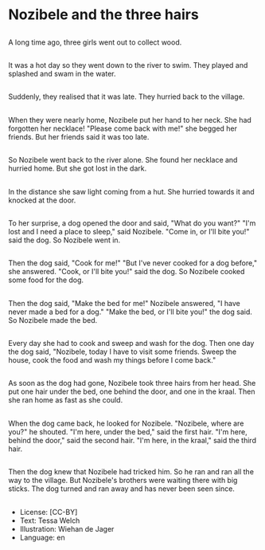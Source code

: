 # Nozibele and the three hairs

##
A long time ago, three girls went
out to collect wood.

##
It was a hot day so they went down
to the river to swim.
They played and splashed and
swam in the water.

##
Suddenly, they realised that it was
late.
They hurried back to the village.

##
When they were nearly home,
Nozibele put her hand to her neck.
She had forgotten her necklace!
"Please come back with me!" she
begged her friends.
But her friends said it was too late.

##
So Nozibele went back to the river
alone.
She found her necklace and hurried
home.
But she got lost in the dark.

##
In the distance she saw light
coming from a hut.
She hurried towards it and knocked
at the door.

##
To her surprise, a dog opened the
door and said, "What do you want?"
"I'm lost and I need a place to
sleep," said Nozibele.
"Come in, or I'll bite you!" said the
dog.
So Nozibele went in.

##
Then the dog said, "Cook for me!"
"But I've never cooked for a dog
before," she answered.
"Cook, or I'll bite you!" said the dog.
So Nozibele cooked some food for
the dog.

##
Then the dog said, "Make the bed
for me!"
Nozibele answered, "I have never
made a bed for a dog."
"Make the bed, or I'll bite you!" the
dog said.
So Nozibele made the bed.

##
Every day she had to cook and
sweep and wash for the dog.
Then one day the dog said,
"Nozibele, today I have to visit
some friends. Sweep the house,
cook the food and wash my things
before I come back."

##
As soon as the dog had gone,
Nozibele took three hairs from her
head.
She put one hair under the bed, one
behind the door, and one in the
kraal.
Then she ran home as fast as she
could.

##
When the dog came back, he looked
for Nozibele.
"Nozibele, where are you?" he
shouted.
"I'm here, under the bed," said the
first hair.
"I'm here, behind the door," said the
second hair.
"I'm here, in the kraal," said the
third hair.

##
Then the dog knew that Nozibele
had tricked him.
So he ran and ran all the way to the
village.
But Nozibele's brothers were
waiting there with big sticks.
The dog turned and ran away and
has never been seen since.

##
* License: [CC-BY]
* Text: Tessa Welch
* Illustration: Wiehan de Jager
* Language: en
